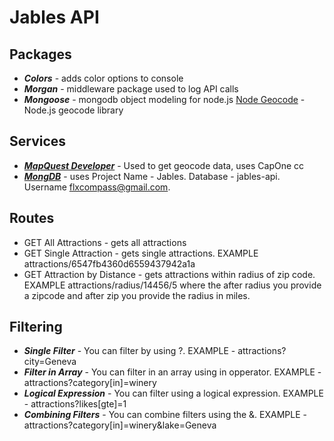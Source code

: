 # Jables API
## Packages
* ***Colors*** - adds color options to console
* ***Morgan*** - middleware package used to log API calls
* ***Mongoose*** - mongodb object modeling for node.js
[Node Geocode](https://github.com/nchaulet/node-geocoder) - Node.js geocode library

## Services
* ***[MapQuest Developer](https://developer.mapquest.com/)*** - Used to get geocode data, uses CapOne cc
* ***[MongDB](https://cloud.mongodb.com)*** - uses Project Name - Jables.  Database - jables-api.  Username flxcompass@gmail.com.

## Routes
* GET All Attractions - gets all attractions
* GET Single Attraction - gets single attractions.  EXAMPLE attractions/6547fb4360d6559437942a1a
* GET Attraction by Distance - gets attractions within radius of zip code.  EXAMPLE attractions/radius/14456/5 where the after radius you provide a zipcode and after zip you provide the radius in miles.

## Filtering
* ***Single Filter*** - You can filter by using ?.  EXAMPLE - attractions?city=Geneva
* ***Filter in Array*** - You can filter in an array using in opperator.  EXAMPLE - attractions?category[in]=winery
* ***Logical Expression*** - You can filter using a logical expression.  EXAMPLE - attractions?likes[gte]=1
* ***Combining Filters*** - You can combine filters using the &.  EXAMPLE - attractions?category[in]=winery&lake=Geneva

